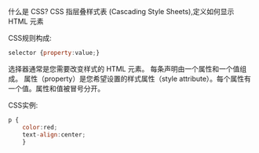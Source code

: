 什么是 CSS?
CSS 指层叠样式表 (Cascading Style Sheets),定义如何显示 HTML 元素


CSS规则构成:
```jsx
selector {property:value;}
```
选择器通常是您需要改变样式的 HTML 元素。
每条声明由一个属性和一个值组成。
属性（property）是您希望设置的样式属性（style attribute）。每个属性有一个值。属性和值被冒号分开。

CSS实例:
```jsx
p {
    color:red;
    text-align:center;
    }
```